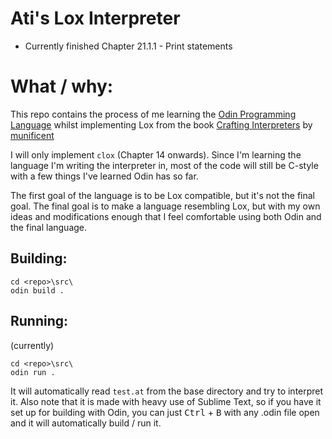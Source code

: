 # Ati's Lox Interpreter

- Currently finished Chapter 21.1.1 - Print statements

# What / why:

This repo contains the process of me learning the [Odin Programming Language](http://odin-lang.org/) whilst implementing Lox from the book [Crafting Interpreters](http://craftinginterpreters.com/) by [munificent](https://github.com/munificent/)

I will only implement `clox` (Chapter 14 onwards). Since I'm learning the language I'm writing the interpreter in, most of the code will still be C-style with a few things I've learned Odin has so far.

The first goal of the language is to be Lox compatible, but it's not the final goal. The final goal is to make a language resembling Lox, but with my own ideas and modifications enough that I feel comfortable using both Odin and the final language.

## Building: 
```
cd <repo>\src\
odin build .
```

## Running:
(currently) 
```
cd <repo>\src\
odin run .
```
It will automatically read `test.at` from the base directory and try to interpret it. 
Also note that it is made with heavy use of Sublime Text, so if you have it set up for building with Odin, you can just <kbd>Ctrl</kbd> + <kbd>B</kbd> with any .odin file open and it will automatically build / run it. 
